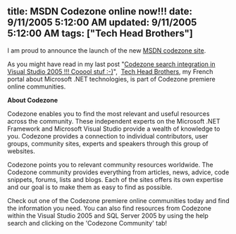 title: MSDN Codezone online now!!!
date: 9/11/2005 5:12:00 AM
updated: 9/11/2005 5:12:00 AM
tags: ["Tech Head Brothers"]
---



I am proud to announce the launch of the new [MSDN codezone 
site](http://msdn.microsoft.com/community/codezone/default.aspx).

As you might have read in my last post "[Codezone 
search integration in Visual Studio 2005 !!! Cooool stuf :-)](http://weblogs.asp.net/lkempe/archive/2005/08/17/422902.aspx)",  [Tech Head Brothers](http://www.techheadbrothers.com/), my French 
portal about Microsoft .NET technologies, is part of Codezone premiere online 
communities.

**About Codezone**

Codezone enables you to find the most relevant and useful resources across 
the community. These independent experts on the Microsoft .NET Framework and 
Microsoft Visual Studio provide a wealth of knowledge to you. Codezone provides 
a connection to individual contributors, user groups, community sites, experts 
and speakers through this group of websites. 

Codezone points you to relevant community resources worldwide. The Codezone 
community provides everything from articles, news, advice, code snippets, 
forums, lists and blogs. Each of the sites offers its own expertise and our goal 
is to make them as easy to find as possible. 

Check out one of the Codezone premiere online communities today and find the 
information you need. You can also find resources from Codezone within the 
Visual Studio 2005 and SQL Server 2005 by using the help search and clicking on 
the 'Codezone Community' tab!   
